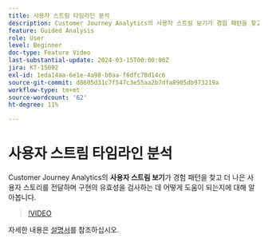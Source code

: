 ```yaml
---
title: 사용자 스트림 타임라인 분석
description: Customer Journey Analytics의 사용자 스트림 보기가 경험 패턴을 찾고, 더 나은 사용자 스토리를 전달하고, 구현의 유효성을 검사하는 데 어떻게 도움이 되는지에 대해 알아봅니다.
feature: Guided Analysis
role: User
level: Beginner
doc-type: Feature Video
last-substantial-update: 2024-03-15T00:00:00Z
jira: KT-15092
exl-id: 1eda14aa-6e1e-4a98-b0aa-f6dfc78d14c6
source-git-commit: d8605d31c7f547c3e55aa2b7dfa8905db973219a
workflow-type: tm+mt
source-wordcount: '62'
ht-degree: 11%

---
```


# 사용자 스트림 타임라인 분석

Customer Journey Analytics의 **사용자 스트림 보기**&#x200B;가 경험 패턴을 찾고 더 나은 사용자 스토리를 전달하며 구현의 유효성을 검사하는 데 어떻게 도움이 되는지에 대해 알아봅니다.

>[!VIDEO](https://video.tv.adobe.com/v/3427810/?learn=on)

자세한 내용은 [설명서](https://experienceleague.adobe.com/en/docs/analytics-platform/using/guided-analysis/streams/timeline)를 참조하십시오.
